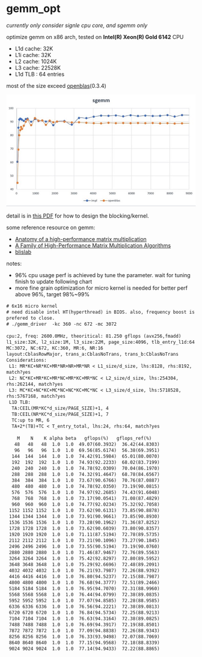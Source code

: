 # gemm_opt

*currently only consider signle cpu core, and sgemm only*

optimize gemm on x86 arch, tested on **Intel(R) Xeon(R) Gold 6142** CPU
* L1d cache:             32K
* L1i cache:             32K
* L2 cache:              1024K
* L3 cache:              22528K
* L1d TLB :              64 entries

most of the size exceed [openblas](https://github.com/xianyi/OpenBLAS)(0.3.4)

![](res/x86_64_compare.jpg)

detail is in [this PDF](res/cpu_gemm.pdf) for how to design the blocking/kernel.

some reference resource on gemm:

* [Anatomy of a high-performance matrix multiplication](https://www.cs.utexas.edu/users/pingali/CS378/2008sp/papers/gotoPaper.pdf)
* [A Family of High-Performance Matrix Multiplication Algorithms](https://www.cs.utexas.edu/~pingali/CS395T/2012sp/papers/MMMvdg.pdf)
* [blislab](https://github.com/flame/blis)

notes: 
* 96% cpu usage perf is achieved by tune the parameter. wait for tuning finish to update following chart
* more fine grain optimization for micro kernel is needed for better perf above 96%, target 98%~99%

```
# 6x16 micro kernel
# need disable intel HT(hyperthread) in BIOS. also, frequency boost is prefered to close.
# ./gemm_driver  -kc 360 -nc 672 -mc 3072

cpu:2, freq: 2600.0MHz, theoritical: 81.250 gflops (avx256,fmadd)
l1_size:32K, l2_size:1M, l3_size:22M, page_size:4096, tlb_entry_l1d:64
MC:3072, NC:672, KC:360, MR:6, NR:16
layout:CblasRowMajor, trans_a:CblasNoTrans, trans_b:CblasNoTrans
Considerations:
 L1: MR*KC+NR*KC+MR*NR+NR+MR*NR < L1_size/d_size, lhs:8128, rhs:8192, match?yes
 L2: NC*KC+MR*KC+MR*NC+MR*KC+MR*NC < L2_size/d_size, lhs:254304, rhs:262144, match?yes
 L3: MC*KC+NC*KC+MC*NC+NC*KC+MC*NC < L3_size/d_size, lhs:5718528, rhs:5767168, match?yes
 L1D TLB:
  TA:CEIL(MR*KC*d_size/PAGE_SIZE)+1, 4
  TB:CEIL(NR*KC*d_size/PAGE_SIZE)+1, 7
  TC:up to MR, 6
  TA+2*(TB)+TC < T_entry_total, lhs:24, rhs:64, match?yes

    M    N    K alpha beta   gflops(%)   gflops_ref(%)
   48   48   48  1.0  1.0  49.07(60.3932)  36.42(44.8303)
   96   96   96  1.0  1.0  69.56(85.6174)  56.38(69.3951)
  144  144  144  1.0  1.0  74.42(91.5984)  65.01(80.0070)
  192  192  192  1.0  1.0  74.93(92.2233)  68.02(83.7199)
  240  240  240  1.0  1.0  74.78(92.0309)  70.04(86.1970)
  288  288  288  1.0  1.0  74.32(91.4647)  68.78(84.6567)
  384  384  384  1.0  1.0  73.67(90.6766)  70.76(87.0887)
  480  480  480  1.0  1.0  74.78(92.0350)  73.19(90.0815)
  576  576  576  1.0  1.0  74.97(92.2685)  74.43(91.6048)
  768  768  768  1.0  1.0  73.17(90.0541)  71.08(87.4829)
  960  960  960  1.0  1.0  74.77(92.0234)  75.32(92.7058)
 1152 1152 1152  1.0  1.0  73.62(90.6131)  73.85(90.8878)
 1344 1344 1344  1.0  1.0  73.91(90.9661)  73.85(90.8930)
 1536 1536 1536  1.0  1.0  73.28(90.1962)  71.36(87.8252)
 1728 1728 1728  1.0  1.0  73.62(90.6039)  73.80(90.8357)
 1920 1920 1920  1.0  1.0  71.11(87.5194)  72.78(89.5735)
 2112 2112 2112  1.0  1.0  73.21(90.1096)  73.27(90.1845)
 2496 2496 2496  1.0  1.0  73.55(90.5194)  73.19(90.0760)
 2880 2880 2880  1.0  1.0  71.46(87.9467)  72.76(89.5563)
 3264 3264 3264  1.0  1.0  75.42(92.8297)  72.80(89.5952)
 3648 3648 3648  1.0  1.0  75.29(92.6696)  72.48(89.2091)
 4032 4032 4032  1.0  1.0  76.21(93.7987)  72.26(88.9392)
 4416 4416 4416  1.0  1.0  76.80(94.5237)  72.15(88.7987)
 4800 4800 4800  1.0  1.0  76.68(94.3777)  72.51(89.2466)
 5184 5184 5184  1.0  1.0  76.95(94.7070)  72.31(88.9960)
 5568 5568 5568  1.0  1.0  76.44(94.0799)  72.38(89.0835)
 5952 5952 5952  1.0  1.0  77.07(94.8585)  72.28(88.9585)
 6336 6336 6336  1.0  1.0  76.56(94.2221)  72.38(89.0813)
 6720 6720 6720  1.0  1.0  76.84(94.5734)  72.25(88.9213)
 7104 7104 7104  1.0  1.0  76.63(94.3164)  72.38(89.0825)
 7488 7488 7488  1.0  1.0  76.69(94.3917)  72.19(88.8501)
 7872 7872 7872  1.0  1.0  77.09(94.8838)  72.26(88.9343)
 8256 8256 8256  1.0  1.0  76.33(93.9498)  72.07(88.7069)
 8640 8640 8640  1.0  1.0  77.15(94.9568)  72.18(88.8339)
 9024 9024 9024  1.0  1.0  77.14(94.9433)  72.22(88.8865)

```

